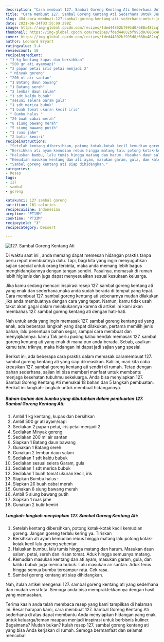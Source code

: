 ```yaml
---
description: "Cara membuat 127. Sambal Goreng Kentang Ati Sederhana Untuk Jualan"
title: "Cara membuat 127. Sambal Goreng Kentang Ati Sederhana Untuk Jualan"
slug: 484-cara-membuat-127-sambal-goreng-kentang-ati-sederhana-untuk-jualan
date: 2021-06-24T03:56:09.298Z
image: https://img-global.cpcdn.com/recipes/fded44802bf995d0/680x482cq70/127-sambal-goreng-kentang-ati-foto-resep-utama.jpg
thumbnail: https://img-global.cpcdn.com/recipes/fded44802bf995d0/680x482cq70/127-sambal-goreng-kentang-ati-foto-resep-utama.jpg
cover: https://img-global.cpcdn.com/recipes/fded44802bf995d0/680x482cq70/127-sambal-goreng-kentang-ati-foto-resep-utama.jpg
author: Leonard Bryant
ratingvalue: 3.4
reviewcount: 10
recipeingredient:
- "1 kg kentang kupas dan bersihkan"
- "500 gr ati ayamsapi"
- "2 papan petai iris petai menjadi 2"
- " Minyak goreng"
- "200 ml air santan"
- "1 Batang daun bawang"
- "1 Batang sereh"
- "2 lembar daun salam"
- "1 sdt kaldu bubuk"
- "sesuai selera Garam gula"
- "1 sdt merica bubuk"
- "1 buah tomat ukuran kecil iris"
- " Bumbu halus "
- "20 buah cabai merah"
- "8 siung bawang merah"
- "5 siung bawang putih"
- "1 ruas jahe"
- "2 butir kemiri"
recipeinstructions:
- "Setelah kentang dibersihkan, potong kotak-kotak kecil kemudian goreng. Jangan goreng terlalu kering ya. Tiriskan"
- "Bersihkan ati ayam kemudian rebus hingga matang lalu potong kotak-kotak kecil lalu goreng sebentar."
- "Haluskan bumbu, lalu tumis hingga matang dan harum. Masukan daun salam, petai, sereh dan irisan tomat. Aduk hingga semuanya matang."
- "Kemudian masukan kentang dan ati ayam, masukan garam, gula, dan kaldu bubuk juga merica bubuk. Lalu masukan air santan. Aduk terus hingga semua bumbu tercampur rata. Cek rasa."
- "Sambel goreng kentang ati siap dihidangkan."
categories:
- Resep
tags:
- 127
- sambal
- goreng

katakunci: 127 sambal goreng 
nutrition: 161 calories
recipecuisine: Indonesian
preptime: "PT15M"
cooktime: "PT32M"
recipeyield: "3"
recipecategory: Dessert

---
```



![127. Sambal Goreng Kentang Ati](https://img-global.cpcdn.com/recipes/fded44802bf995d0/680x482cq70/127-sambal-goreng-kentang-ati-foto-resep-utama.jpg)

Di waktu  saat ini , anda memang dapat memesan hidangan praktis tanpa perlu repot membuatnya dulu. Tapi, bagi kita yang ingin menyuguhkan sajian special untuk orang tercinta, maka anda memang lebih bagus menghidangkannya dengan tangan sendiri. Pasalnya, memasak di rumah lebih higienis dan juga dapat menyesuaikan sesuai kesukaan keluarga.

Jika kamu sedang mencari inspirasi resep 127. sambal goreng kentang ati yang enak dan sederhana,maka anda sudah berada di tempat yang tepat. Cara membuat 127. sambal goreng kentang ati  sebenarnya mudah dilakukan jika anda membuatnya dengan cara yang tepat. Namun, kamu tidak usah takut akan gagal dalam melakukannya 
karena di artikel ini kami akan membahas 127. sambal goreng kentang ati dengan hati-hati.  



Nah untuk anda yang ingin memasak 127. sambal goreng kentang ati yang enak, ada beberapa langkah yang dapat dilakukan, pertama memilih jenis bahan, lalu penentuan bahan segar, sampai cara membuat dan menyajikannya. kamu Tak perlu pusing kalau hendak memasak 127. sambal goreng kentang ati yang enak di mana pun anda berada. Sebab, asalkan kamu  tahu triknya, maka hidangan ini dapat jadi sajian yang spesial.

Berikut ini, ada beberapa cara praktis  dalam memasak caramembuat 127. sambal goreng kentang ati yang siap dikreasikan. Kali ini, mari kita coba kreasikan 127. sambal goreng kentang ati sendiri di rumah. Tetap dengan bahan sederhana, sajian ini bisa memberi manfaat untuk membantu menjaga kesehatan tubuhmu sekeluarga. Anda bisa menyiapkan 127. Sambal Goreng Kentang Ati memakai 18 bahan dan 5 langkah pembuatan. Berikut ini langkah-langkah untuk membuat hidangannya.

<!--inarticleads1-->

##### Bahan-bahan dan bumbu yang dibutuhkan dalam pembuatan 127. Sambal Goreng Kentang Ati:

1. Ambil 1 kg kentang, kupas dan bersihkan
1. Ambil 500 gr ati ayam/sapi
1. Sediakan 2 papan petai, iris petai menjadi 2
1. Sediakan  Minyak goreng
1. Sediakan 200 ml air santan
1. Siapkan 1 Batang daun bawang
1. Gunakan 1 Batang sereh
1. Gunakan 2 lembar daun salam
1. Sediakan 1 sdt kaldu bubuk
1. Sediakan sesuai selera Garam, gula
1. Sediakan 1 sdt merica bubuk
1. Sediakan 1 buah tomat ukuran kecil, iris
1. Siapkan  Bumbu halus :
1. Siapkan 20 buah cabai merah
1. Gunakan 8 siung bawang merah
1. Ambil 5 siung bawang putih
1. Siapkan 1 ruas jahe
1. Gunakan 2 butir kemiri




<!--inarticleads2-->

##### Langkah-langkah menyiapkan 127. Sambal Goreng Kentang Ati:

1. Setelah kentang dibersihkan, potong kotak-kotak kecil kemudian goreng. Jangan goreng terlalu kering ya. Tiriskan
1. Bersihkan ati ayam kemudian rebus hingga matang lalu potong kotak-kotak kecil lalu goreng sebentar.
1. Haluskan bumbu, lalu tumis hingga matang dan harum. Masukan daun salam, petai, sereh dan irisan tomat. Aduk hingga semuanya matang.
1. Kemudian masukan kentang dan ati ayam, masukan garam, gula, dan kaldu bubuk juga merica bubuk. Lalu masukan air santan. Aduk terus hingga semua bumbu tercampur rata. Cek rasa.
1. Sambel goreng kentang ati siap dihidangkan.




Nah, itulah artikel mengenai  127. sambal goreng kentang ati  yang sederhana dan mudah versi kita. Semoga anda bisa mempraktekkannya dengan hasil yang memuaskan. 

Terima kasih anda telah membaca resep yang kami tampilkan di halaman ini. Besar harapan kami, cara membuat  127. Sambal Goreng Kentang Ati sederhana di atas dapat membantu Anda menyiapkan hidangan yang enak untuk keluarga/teman maupun menjadi inspirasi untuk berbisnis kuliner. Bagaimana? Mudah bukan? Itulah resep 127. sambal goreng kentang ati yang bisa Anda kerjakan di rumah. Semoga bermanfaat dan selamat mencoba!

